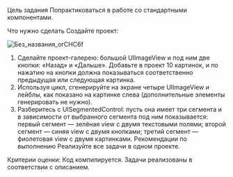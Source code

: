 Цель задания
Попрактиковаться в работе со стандартными компонентами.

Что нужно сделать
Создайте проект:

![Без_названия_orCHC6f](https://user-images.githubusercontent.com/37482409/126141011-15640fb0-f0bd-45fc-aff1-c0ac47595f05.png)


1. Сделайте проект-галерею: большой UIImageView и под ним две кнопки: «Назад» и «Дальше». Добавьте в проект 10 картинок, и по нажатию на кнопки должна показываться соответственно предыдущая или следующая картинка.
2. Используя цикл, сгенерируйте на экране четыре UIImageView и лейблы, как показано на картинке слева (дополнительные элементы генерировать не нужно).
3. Разберитесь с UISegmentedControl: пусть она имеет три сегмента и в зависимости от выбранного сегмента под ним показывается:
первый сегмент — зелёная view с двумя текстовыми полями;
второй сегмент — синяя view с двумя кнопками;
третий сегмент — фиолетовая view с двумя картинками.
Рекомендации по выполнению
Реализуйте все задачи в одном проекте.

Критерии оценки:
Код компилируется.
Задачи реализованы в соответствии с описанием.
